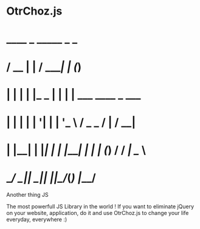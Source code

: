 # OtrChoz.js

#   ____  _         _____ _                _     
#  / __ \| |       / ____| |              (_)    
# | |  | | |_ _ __| |    | |__   ___ ____  _ ___ 
# | |  | | __| '__| |    | '_ \ / _ \_  / | / __|
# | |__| | |_| |  | |____| | | | (_) / / _| \__ \
#  \____/ \__|_|   \_____|_| |_|\___/___(_) |___/


Another thing JS 

The most powerfull JS Library in the world ! 
If you want to eliminate jQuery on your website, application, do it and use OtrChoz.js to change your life everyday, everywhere :)
